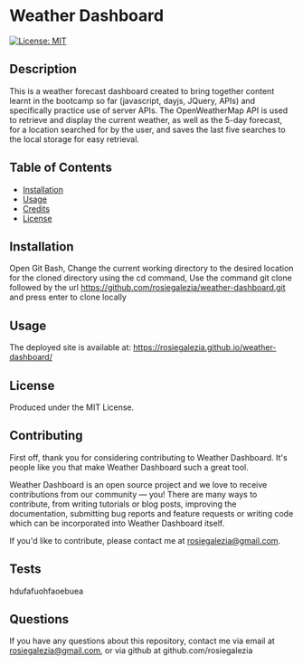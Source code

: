 # Weather Dashboard

  [![License: MIT](https://img.shields.io/badge/License-MIT-yellow.svg)](https://opensource.org/licenses/MIT)

  ## Description
  This is a weather forecast dashboard created to bring together content learnt in the bootcamp so far (javascript, dayjs, JQuery, APIs) and specifically practice use of server APIs. The OpenWeatherMap API is used to retrieve and display the current weather, as well as the 5-day forecast, for a location searched for by the user, and saves the last five searches to the local storage for easy retrieval.

  ## Table of Contents
  - [Installation](#installation)
  - [Usage](#usage)
  - [Credits](#credits)
  - [License](#license)
    
  
  ## Installation
  Open Git Bash, Change the current working directory to the desired location for the cloned directory using the cd command, Use the command git clone followed by the url https://github.com/rosiegalezia/weather-dashboard.git and press enter to clone locally

  ## Usage
  The deployed site is available at: https://rosiegalezia.github.io/weather-dashboard/

  ## License
  Produced under the MIT License.

  ## Contributing
  First off, thank you for considering contributing to Weather Dashboard. It's people like you that make Weather Dashboard such a great tool.
    
  Weather Dashboard is an open source project and we love to receive contributions from our community — you! There are many ways to contribute, from writing tutorials or blog posts, improving the documentation, submitting bug reports and feature requests or writing code which can be incorporated into Weather Dashboard itself.
    
  If you'd like to contribute, please contact me at rosiegalezia@gmail.com.

  ## Tests
  hdufafuohfaoebuea

  ## Questions
  If you have any questions about this repository, contact me via email at rosiegalezia@gmail.com, or via github at github.com/rosiegalezia
